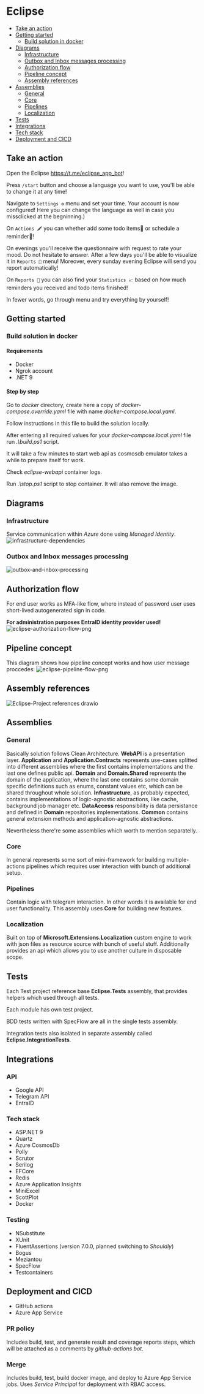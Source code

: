 # Eclipse

- [Take an action](#take-an-action)
- [Getting started](#getting-started)
  - [Build solution in docker](#build-solution-in-docker)
- [Diagrams](#diagrams)
  - [Infrastructure](#infrastructure)
  - [Outbox and Inbox messages processing](#outbox-and-inbox-messages-processing)
  - [Authorization flow](#authorization-flow)
  - [Pipeline concept](#pipeline-concept)
  - [Assembly references](#assembly-references)
- [Assemblies](#assemblies)
  - [General](#general)
  - [Core](#core)
  - [Pipelines](#pipelines)
  - [Localization](#localization)
- [Tests](#tests)
- [Integrations](#integrations)
- [Tech stack](#tech-stack)
- [Deployment and CICD](#deployment-and-cicd)

## Take an action
Open the Eclipse https://t.me/eclipse_app_bot!

Press `/start` button and choose a language you want to use, you'll be able to change it at any time!

Navigate to `Settings ⚙️` menu and set your time. Your account is now configured! Here you can change the language as well in case you missclicked at the begninning.)

On `Actions 🖋️` you can whether add some todo items📝 or schedule a reminder💭!

On evenings you'll receive the questionnaire with request to rate your mood. Do not hesitate to answer. After a few days you'll be able to visualize it in `Reports 📑` menu! Moreover, every sunday evening Eclipse will send you report automatically!

On `Reports 📑` you can also find your `Statistics 📈` based on how much reminders you received and todo items finished!

In fewer words, go through menu and try everything by yourself!

## Getting started

### Build solution in docker
#### Requirements
* Docker
* Ngrok account
* .NET 9

#### Step by step
Go to <i>docker</i> directory, create here a copy of _docker-compose.override.yaml_ file with name _docker-compose.local.yaml_.

Follow instructions in this file to build the solution locally.

After entering all required values for your _docker-compose.local.yaml_ file run _.\build.ps1_ script.

It will take a few minutes to start web api as cosmosdb emulator takes a while to prepare itself for work.

Check _eclipse-webapi_ container logs.

Run _.\stop.ps1_ script to stop container. It will also remove the image.

## Diagrams
### Infrastructure
Service communication within _Azure_ done using _Managed Identity_.
![infrastructure-dependencies](https://github.com/user-attachments/assets/190e8ccb-92b3-4bb5-94e2-fa109f3fb665)

### Outbox and Inbox messages processing
![outbox-and-inbox-processing](https://github.com/user-attachments/assets/36f4b4f2-d04e-4d20-b3cf-fd35d7cb94a2)

## Authorization flow
For end user works as MFA-like flow, where instead of password user uses short-lived autogenerated sign in code.

__For administration purposes EntraID identity provider used!__
![eclipse-authorization-flow-png](https://github.com/user-attachments/assets/cfce1a24-7c18-4ea3-b696-f424582eab2c)

## Pipeline concept
This diagram shows how pipeline concept works and how user message proccedes:
![eclipse-pipeline-flow-png](https://github.com/user-attachments/assets/523d3fb7-ece8-4972-9b0c-40b7baa77d89)

## Assembly references
![Eclipse-Project references drawio](https://github.com/DaniilPoiarkov/Eclipse/assets/101814817/8c32847f-ecaf-4927-9e24-de2210a353b0)

## Assemblies

### General
Basically solution follows Clean Architecture. **WebAPI** is a presentation layer. **Application** and **Application.Contracts** represents use-cases splitted into different assemblies where the first  contains implementations and the last one defines public api. **Domain** and **Domain.Shared** represents the domain of the application, where the last one contains some domain specific definitions such as enums, constant values etc, which can be shared throughout whole solution. **Infrastructure**, as probably expected, contains implementations of logic-agnostic abstractions, like cache, background job manager etc. **DataAccess** responsibility is data persistance and defined in **Domain** repositories implementations. **Common** contains general extension methods and application-agnostic abstractions.

Nevertheless there're some assemblies which worth to mention separatelly.

### Core
In general represents some sort of mini-framework for building multiple-actions pipelines which requires user interaction with bunch of additional setup.

### Pipelines
Contain logic with telegram interaction. In other words it is available for end user functionality. This assembly uses **Core** for building new features.

### Localization
Built on top of __Microsoft.Extensions.Localization__ custom engine to work with json files as resource source with bunch of useful stuff.
Additionally provides an api which allows you to use another culture in disposable scope.

## Tests
Each Test project reference base **Eclipse.Tests** assembly, that provides helpers which used through all tests.

Each module has own test project.

BDD tests written with SpecFlow are all in the single tests assembly.

Integration tests also isolated in separate assembly called **Eclipse.IntegrationTests**.

## Integrations

### API
* Google API
* Telegram API
* EntraID

### Tech stack
* ASP.NET 9
* Quartz
* Azure CosmosDb
* Polly
* Scrutor
* Serilog
* EFCore
* Redis
* Azure Application Insights
* MiniExcel
* ScottPlot
* Docker

### Testing
* NSubstitute
* XUnit
* FluentAssertions (version 7.0.0, planned switching to _Shouldly_)
* Bogus
* Meziantou
* SpecFlow
* Testcontainers

## Deployment and CICD
* GitHub actions
* Azure App Service

### PR policy
Includes build, test, and generate result and coverage reports steps, which will be attached as a comments by _github-actions bot_.

### Merge
Includes build, test, build docker image, and deploy to Azure App Service jobs.
Uses _Service Principal_ for deployment with RBAC access.
